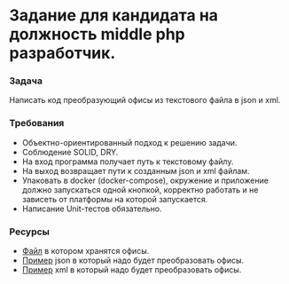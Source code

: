 # Задание для кандидата на должность middle php разработчик.

### Задача
Написать код преобразующий офисы из текстового файла в json и xml.

### Требования
* Объектно-ориентированный подход к решению задачи.
* Соблюдение SOLID, DRY.
* На вход программа получает путь к текстовому файлу.
* На выход возвращает пути к созданным json и xml файлам.
* Упаковать в docker (docker-compose), окружение и приложение должно запускаться одной кнопкой, корректно работать и не зависеть от платформы на которой запускается.
* Написание Unit-тестов обязательно.


### Ресурсы
* [Файл](offices.txt) в котором хранятся офисы.
* [Пример](offices.json) json в который надо будет преобразовать офисы.
* [Пример](offices.xml) xml в который надо будет преобразовать офисы.
